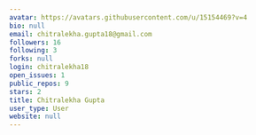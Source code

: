 ```yaml
---
avatar: https://avatars.githubusercontent.com/u/15154469?v=4
bio: null
email: chitralekha.gupta18@gmail.com
followers: 16
following: 3
forks: null
login: chitralekha18
open_issues: 1
public_repos: 9
stars: 2
title: Chitralekha Gupta
user_type: User
website: null
---
```

